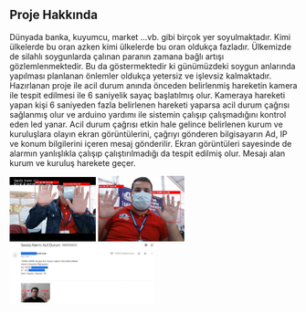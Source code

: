 ## Proje Hakkında
 Dünyada banka, kuyumcu, market …vb. gibi birçok yer soyulmaktadır. Kimi ülkelerde bu oran azken kimi ülkelerde bu oran oldukça fazladır. Ülkemizde de silahlı soygunlarda çalınan paranın zamana bağlı artışı gözlemlenmektedir. Bu da göstermektedir ki günümüzdeki soygun anlarında yapılması planlanan önlemler oldukça yetersiz ve işlevsiz kalmaktadır.  Hazırlanan proje ile acil durum anında önceden belirlenmiş hareketin kamera ile tespit edilmesi ile 6 saniyelik sayaç başlatılmış olur. Kameraya hareketi yapan kişi 6 saniyeden fazla belirlenen hareketi yaparsa acil durum çağrısı sağlanmış olur ve arduino yardımı ile sistemin çalışıp çalışmadığını kontrol eden led yanar. Acil durum çağrısı etkin hale gelince belirlenen kurum ve kuruluşlara olayın ekran görüntülerini, çağrıyı gönderen bilgisayarın Ad, IP ve konum bilgilerini içeren mesaj gönderilir. Ekran görüntüleri sayesinde de alarmın yanlışlıkla çalışıp çalıştırılmadığı da tespit edilmiş olur. Mesajı alan kurum ve kuruluş harekete geçer.

<img src='https://github.com/OguzhanCnr/Soygunlarda-Yapay-Zeka/blob/main/images/detection2.jpg' width='30%'>

<img src='https://github.com/OguzhanCnr/Soygunlarda-Yapay-Zeka/blob/main/images/detection1.jpg' width='30%'>

<img src='https://github.com/OguzhanCnr/Soygunlarda-Yapay-Zeka/blob/main/images/detection-mail.png' width='50%'>

